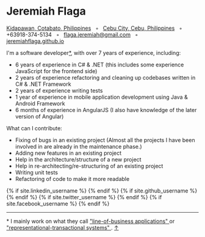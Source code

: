 <div class="resume-section-content">
    <h1 class="mb-0">
        Jeremiah
        <span class="text-primary">Flaga</span>
    </h1>
    <div class="subheading mb-5">
        <a href="https://www.google.com/maps/place/Kidapawan+City,+Cotabato/">Kidapawan, Cotabato, Philippines</a> &nbsp; ◦ &nbsp; 
        <a href="https://www.google.com/maps/place/Cebu+City,+Cebu/">Cebu City, Cebu, Philippines</a> &nbsp; ◦ &nbsp; 
        +63918-374-5134 &nbsp; ◦ &nbsp; 
        <a href="mailto:{{ site.email | encode_email }}">flaga.jeremiah@gmail.com</a> &nbsp; ◦ &nbsp; 
        <a href="/">jeremiahflaga.github.io</a> 
    </div>
    <p class="lead">I'm a software developer<a href="#lob-apps-footnote" id="lob-apps-footnote-indicator">*</a>, with over 7 years of experience, including:</p>
    <ul>
        <li>6 years of experience in C# & .NET (this includes some experience JavaScript for the frontend side)</li>
        <li>2 years of experience refactoring and cleaning up codebases written in C# & .NET Framework</li>
        <li>2 years of experience writing tests</li>
        <li>1 year of experience in mobile application development using Java & Android Framework</li>
        <li>6 months of experience in AngularJS (I also have knowledge of the later version of Angular)</li>
    </ul>
    <p class="lead">What can I contribute:</p>
    <ul>
        <li>Fixing of bugs in an existing project (Almost all the projects I have been involved in are already in the maintenance phase.)</li>
        <li>Adding new features in an existing project</li>
        <li>Help in the architecture/structure of a new project</li>
        <li>Help in re-architecting/re-structuring of an existing project</li>
        <li>Writing unit tests</li>
        <li>Refactoring of code to make it more readable</li>
    </ul>
    <div class="social-icons mt-5">
        {% if site.linkedin_username %}
        <a class="social-icon" href="https://www.linkedin.com/in/{{ site.linkedin_username }}"><i class="fab fa-linkedin-in"></i></a>
        {% endif %}
        {% if site.github_username %}
        <a class="social-icon" href="https://github.com/{{ site.github_username }}"><i class="fab fa-github"></i></a>   
        {% endif %}     
        {% if site.twitter_username %}
            <a class="social-icon" href="https://twitter.com/{{ site.twitter_username }}"><i class="fab fa-twitter"></i></a>
        {% endif %}
        {% if site.facebook_username %}
        <a class="social-icon" href="https://www.facebook.com/{{ site.facebook_username }}"><i class="fab fa-facebook-f"></i></a>
        {% endif %}
    </div>
    <hr />
    <div id="lob-apps-footnote">
        <p>
            * I mainly work on what they call 
            <a href="https://blogs.msdn.microsoft.com/dragoman/2007/07/19/what-is-a-lob-application/">
                "line-of-business applications"
            </a> 
            or 
            <a href="https://web.archive.org/web/20190109022046/https://aryehoffman.com/entry/classifying-software/">
                "representational-transactional systems"
            </a>. 
            <a href="#lob-apps-footnote-indicator">&uarr;</a>
        </p>
    </div>
</div>